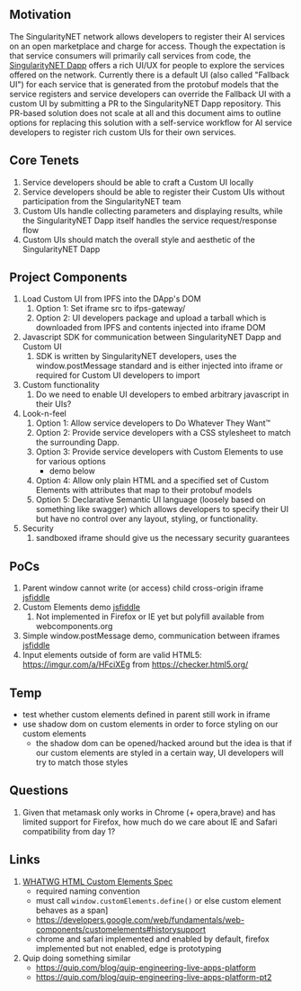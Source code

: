 ## Motivation

The SingularityNET network allows developers to register their AI services on an open marketplace and charge for access. Though the expectation is that service consumers will primarily call services from code, the [SingularityNET Dapp](https://github.com/singnet/alpha-dapp) offers a rich UI/UX for people to explore the services offered on the network. Currently there is a default UI (also called "Fallback UI") for each service that is generated from the protobuf models that the service registers and service developers can override the Fallback UI with a custom UI by submitting a PR to the SingularityNET Dapp repository. This PR-based solution does not scale at all and this document aims to outline options for replacing this solution with a self-service workflow for AI service developers to register rich custom UIs for their own services.

## Core Tenets

1. Service developers should be able to craft a Custom UI locally
1. Service developers should be able to register their Custom UIs without participation from the SingularityNET team
1. Custom UIs handle collecting parameters and displaying results, while the SingularityNET Dapp itself handles the service request/response flow
1. Custom UIs should match the overall style and aesthetic of the SingularityNET Dapp

## Project Components
1. Load Custom UI from IPFS into the DApp's DOM
   1. Option 1: Set iframe src to ifps-gateway/<ipfsHash> 
   1. Option 2: UI developers package and upload a tarball which is downloaded from IPFS and contents injected into iframe DOM 
1. Javascript SDK for communication between SingularityNET Dapp and Custom UI
   1. SDK is written by SingularityNET developers, uses the window.postMessage standard and is either injected into iframe or required for Custom UI developers to import
1. Custom functionality
   1. Do we need to enable UI developers to embed arbitrary javascript in their UIs?
1. Look-n-feel
   1. Option 1: Allow service developers to Do Whatever They Want™
   1. Option 2: Provide service developers with a CSS stylesheet to match the surrounding Dapp.
   1. Option 3: Provide service developers with Custom Elements to use for various options
      * demo below
   1. Option 4: Allow only plain HTML and a specified set of Custom Elements with attributes that map to their protobuf models
   1. Option 5: Declarative Semantic UI language (loosely based on something like swagger) which allows developers to specify their UI but have no control over any layout, styling, or functionality.
1. Security
   1. sandboxed iframe should give us the necessary security guarantees

## PoCs
1. Parent window cannot write (or access) child cross-origin iframe [jsfiddle](https://jsfiddle.net/appleyard/yph8o3x0/)
1. Custom Elements demo [jsfiddle](https://jsfiddle.net/appleyard/m2syf4zj/)
   1. Not implemented in Firefox or IE yet but polyfill available from webcomponents.org
1. Simple window.postMessage demo, communication between iframes [jsfiddle](https://google.com)
1. Input elements outside of form are valid HTML5: https://imgur.com/a/HFciXEg from https://checker.html5.org/


## Temp
- test whether custom elements defined in parent still work in iframe
- use shadow dom on custom elements in order to force styling on our custom elements
   - the shadow dom can be opened/hacked around but the idea is that if our custom elements are styled in a certain way, UI developers will try to match those styles
   
## Questions
1. Given that metamask only works in Chrome (+ opera,brave) and has limited support for Firefox, how much do we care about IE and Safari compatibility from day 1?

## Links
1. [WHATWG HTML Custom Elements Spec](https://html.spec.whatwg.org/multipage/custom-elements.html#custom-elements)
   * required naming convention
   * must call `window.customElements.define()` or else custom element behaves as a span]
   * https://developers.google.com/web/fundamentals/web-components/customelements#historysupport
   * chrome and safari implemented and enabled by default, firefox implemented but not enabled, edge is prototyping
1. Quip doing something similar
   * https://quip.com/blog/quip-engineering-live-apps-platform
   * https://quip.com/blog/quip-engineering-live-apps-platform-pt2
   
